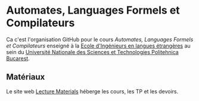 # Automates, Languages Formels et Compilateurs

Ca c'est l'organisation GitHub pour le cours *Automates, Languages Formels et Compilateurs* enseigné
à la [Ecole d'Ingénieurs en langues étrangères](https://fils.upb.ro/fr/home-francais/) au sein du
[Université Nationale des Sciences et Technologies Politehnica Bucarest](https://upb.ro/en/).

## Matériaux
Le site web [Lecture Materials](http://upb-fils-alf.github.io) héberge les cours, les TP et
les devoirs.

